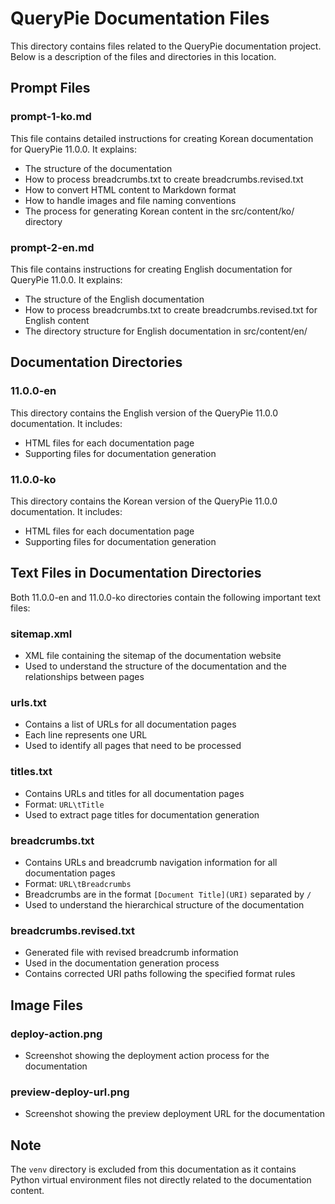 # QueryPie Documentation Files

This directory contains files related to the QueryPie documentation project. Below is a description of the files and directories in this location.

## Prompt Files

### prompt-1-ko.md
This file contains detailed instructions for creating Korean documentation for QueryPie 11.0.0. It explains:
- The structure of the documentation
- How to process breadcrumbs.txt to create breadcrumbs.revised.txt
- How to convert HTML content to Markdown format
- How to handle images and file naming conventions
- The process for generating Korean content in the src/content/ko/ directory

### prompt-2-en.md
This file contains instructions for creating English documentation for QueryPie 11.0.0. It explains:
- The structure of the English documentation
- How to process breadcrumbs.txt to create breadcrumbs.revised.txt for English content
- The directory structure for English documentation in src/content/en/

## Documentation Directories

### 11.0.0-en
This directory contains the English version of the QueryPie 11.0.0 documentation. It includes:
- HTML files for each documentation page
- Supporting files for documentation generation

### 11.0.0-ko
This directory contains the Korean version of the QueryPie 11.0.0 documentation. It includes:
- HTML files for each documentation page
- Supporting files for documentation generation

## Text Files in Documentation Directories

Both 11.0.0-en and 11.0.0-ko directories contain the following important text files:

### sitemap.xml
- XML file containing the sitemap of the documentation website
- Used to understand the structure of the documentation and the relationships between pages

### urls.txt
- Contains a list of URLs for all documentation pages
- Each line represents one URL
- Used to identify all pages that need to be processed

### titles.txt
- Contains URLs and titles for all documentation pages
- Format: `URL\tTitle`
- Used to extract page titles for documentation generation

### breadcrumbs.txt
- Contains URLs and breadcrumb navigation information for all documentation pages
- Format: `URL\tBreadcrumbs`
- Breadcrumbs are in the format `[Document Title](URI)` separated by `/`
- Used to understand the hierarchical structure of the documentation

### breadcrumbs.revised.txt
- Generated file with revised breadcrumb information
- Used in the documentation generation process
- Contains corrected URI paths following the specified format rules

## Image Files

### deploy-action.png
- Screenshot showing the deployment action process for the documentation

### preview-deploy-url.png
- Screenshot showing the preview deployment URL for the documentation

## Note
The `venv` directory is excluded from this documentation as it contains Python virtual environment files not directly related to the documentation content.